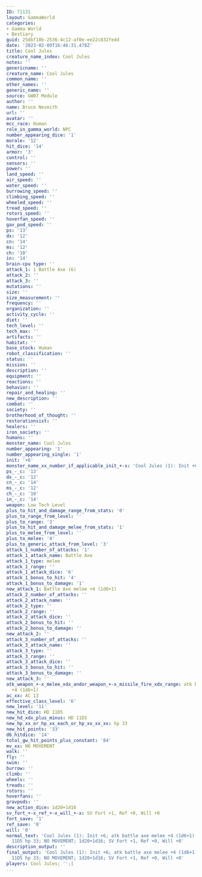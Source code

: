 ```yaml
---
ID: 71131
layout: GammaWorld
categories:
- Gamma World
- Bestiary
guid: 25dbf18b-2536-4c12-af0e-ee22c832fe4d
date: '2023-02-09T16:46:31.478Z'
title: Cool Jules
creature_name_index: Cool Jules
notes: ''
genericname: ''
creature_name: Cool Jules
common_name: ''
other_names: ''
generic_name: ''
source: GW07 Module
author: ''
name: Bruce Nesmith
url: ''
avatar: ''
mcc_race: Human
role_in_gamma_world: NPC
number_appearing_dice: '1'
morale: '12'
hit_dice: '14'
armor: '3'
control: ''
sensors: ''
power: ''
land_speed: ''
air_speed: ''
water_speed: ''
burrowing_speed: ''
climbing_speed: ''
wheeled_speed: ''
tread_speed: ''
rotors_speed: ''
hoverfan_speed: ''
gav_pod_speed: ''
ps: '13'
dx: '12'
cn: '14'
ms: '12'
ch: '10'
in: '14'
brain-cpu type: ''
attack_1: 1 Battle Axe (6)
attack_2: ''
attack_3: ''
mutations: ''
size: ''
size_measurement: ''
frequency: ''
organization: ''
activity_cycle: ''
diet: ''
tech_level: ''
tech_max: ''
artifacts: ''
habitat: ''
base_stock: Human
robot_classification: ''
status: ''
mission: ''
description: ''
equipment: ''
reactions: ''
behavior: ''
repair_and_healing: ''
new_description: ''
combat: ''
society: ''
brotherhood_of_thought: ''
restorationsist: ''
healers: ''
iron_society: ''
humans: ''
monster_name: Cool Jules
number_appearing: '1'
number_appearing_single: '1'
init: '+6'
monster_name_xx_number_if_applicable_init_+-x: 'Cool Jules (1): Init +6'
ps_-_c: '13'
dx_-_c: '12'
cn_-_c: '14'
ms_-_c: '12'
ch_-_c: '10'
in_-_c: '14'
weapon: Low Tech Level
plus_to_hit_and_damage_range_from_stats: '0'
plus_to_range_from_level: ''
plus_to_range: '3'
plus_to_hit_and_damage_melee_from_stats: '1'
plus_to_melee_from_level: ''
plus_to_melee: '4'
plus_to_generic_attack_from_level: '3'
attack_1_number_of_attacks: '1'
attack_1_attack_name: Battle Axe
attack_1_type: melee
attack_1_range: ''
attack_1_attack_dice: '6'
attack_1_bonus_to_hit: '4'
attack_1_bonus_to_damage: '1'
new_attack_1: Battle Axe melee +4 (1d6+1)
attack_2_number_of_attacks: ''
attack_2_attack_name: ''
attack_2_type: ''
attack_2_range: ''
attack_2_attack_dice: ''
attack_2_bonus_to_hit: ''
attack_2_bonus_to_damage: ''
new_attack_2: ''
attack_3_number_of_attacks: ''
attack_3_attack_name: ''
attack_3_type: ''
attack_3_range: ''
attack_3_attack_dice: ''
attack_3_bonus_to_hit: ''
attack_3_bonus_to_damage: ''
new_attack_3: ''
atk_weapon_+-x_melee_xdx_andor_weapon_+-x_missile_fire_xdx_range: atk battle axe melee
  +4 (1d6+1)
ac_xx: AC 13
effective_class_level: '6'
new_level: '11'
new_hit_dice: HD 11D5
new_hd_xdx_plus_minus: HD 11D5
new_hp_xx_or_hp_xx_each_or_hp_xx_xx_xx: hp 33
new_hit_points: '33'
d6_hitdice: '14'
total_gw_hit_points_plus_constant: '84'
mv_xx: NO MOVEMENT
walk: ''
fly: ''
swim: ''
burrow: ''
climb: ''
wheels: ''
treads: ''
rotors: ''
hoverfans: ''
gravpods: ''
new_action_dice: 1d20+1d16
sv_fort_+-x_ref_+-x_will_+-x: SV Fort +1, Ref +0, Will +0
fort_save: '1'
ref_save: '0'
will: '0'
normal_text: 'Cool Jules (1): Init +6; atk battle axe melee +4 (1d6+1); AC 13; HD
  11D5 hp 33; NO MOVEMENT; 1d20+1d16; SV Fort +1, Ref +0, Will +0'
description_output: ''
final_output: 'Cool Jules (1): Init +6; atk battle axe melee +4 (1d6+1); AC 13; HD
  11D5 hp 33; NO MOVEMENT; 1d20+1d16; SV Fort +1, Ref +0, Will +0'
players: Cool Jules; '';|
...
```

